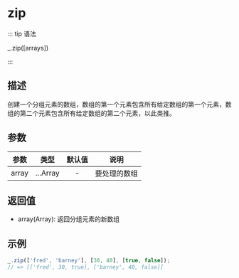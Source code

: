 # zip

::: tip 语法

_.zip([arrays])

:::

## 描述

创建一个分组元素的数组，数组的第一个元素包含所有给定数组的第一个元素，数组的第二个元素包含所有给定数组的第二个元素，以此类推。

## 参数

|    参数    |   类型   | 默认值 |     说明     |
| :--------: | :------: | :----: | :----------: |
|   array    | ...Array |   -    | 要处理的数组 |

## 返回值

+ array(Array): 返回分组元素的新数组

## 示例

```js
_.zip(['fred', 'barney'], [30, 40], [true, false]);
// => [['fred', 30, true], ['barney', 40, false]]
```

